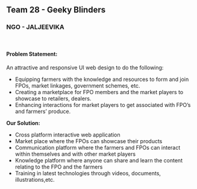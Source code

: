 
<h2>Team 28 - Geeky Blinders</h2>
<h3>NGO - <b>JALJEEVIKA</b></h3>
<br>
<h4>Problem Statement:</h4>
<p>
    An attractive and responsive UI web design to do the following:
<ul>
    <li>
        Equipping farmers with the knowledge and resources to form and join FPOs, market linkages, government schemes,
        etc.
    </li>
    <li>
        Creating a marketplace for FPO members and the market players to showcase to retailers, dealers.
    </li>
    <li>
        Enhancing interactions for market players to get associated with FPO’s and farmers’ produce.
    </li>
</ul>
</p>

<p>
    <b>Our Solution:</b>
<ul>
    <li>
        Cross platform interactive web application
    </li>
    <li>
        Market place where the FPOs can showcase their products
    </li>
    <li>
        Communication platform where the farmers and FPOs can interact within themselves and with other market players
    </li>
    <li>
        Knowledge platform where anyone can share and learn the content relating to the FPO and the farmers
    </li>
    <li>
        Training in latest technologies through videos, documents, illustrations,etc. 
    </li>
</ul>
</p>

